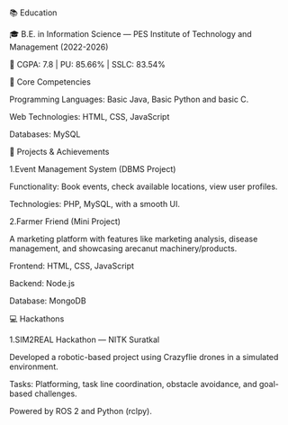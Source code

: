 📚 Education

🎓 B.E. in Information Science — PES Institute of Technology and Management (2022-2026)

🏅 CGPA: 7.8 | PU: 85.66% | SSLC: 83.54%

📌 Core Competencies

Programming Languages: Basic Java, Basic Python and basic C.

Web Technologies: HTML, CSS, JavaScript

Databases: MySQL

🔧 Projects & Achievements

1.Event Management System (DBMS Project)

Functionality: Book events, check available locations, view user profiles.

Technologies: PHP, MySQL, with a smooth UI.

2.Farmer Friend (Mini Project)

A marketing platform with features like marketing analysis, disease management, and showcasing arecanut machinery/products.

Frontend: HTML, CSS, JavaScript

Backend: Node.js

Database: MongoDB

💻 Hackathons

1.SIM2REAL Hackathon — NITK Suratkal

Developed a robotic-based project using Crazyflie drones in a simulated environment.

Tasks: Platforming, task line coordination, obstacle avoidance, and goal-based challenges.

Powered by ROS 2 and Python (rclpy).




